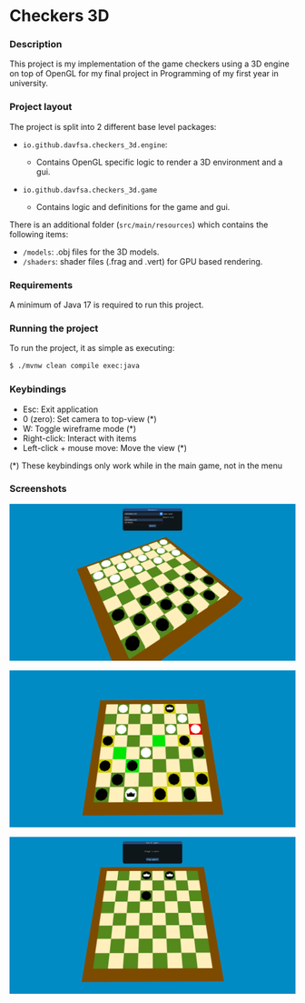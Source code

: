 # Checkers 3D

### Description

This project is my implementation of the game checkers using a 3D engine on top of OpenGL for my final
project in Programming of my first year in university.

### Project layout

The project is split into 2 different base level packages:

- `io.github.davfsa.checkers_3d.engine`:
    - Contains OpenGL specific logic to render a 3D environment and a gui.

- `io.github.davfsa.checkers_3d.game`
    - Contains logic and definitions for the game and gui.

There is an additional folder (`src/main/resources`) which contains the following items:

- `/models`: .obj files for the 3D models.
- `/shaders`: shader files (.frag and .vert) for GPU based rendering.

### Requirements

A minimum of Java 17 is required to run this project.

### Running the project

To run the project, it as simple as executing:

```bash
$ ./mvnw clean compile exec:java
```

### Keybindings

- Esc: Exit application
- 0 (zero): Set camera to top-view (*)
- W: Toggle wireframe mode (*)
- Right-click: Interact with items
- Left-click + mouse move: Move the view (*)

(*) These keybindings only work while in the main game, not in the menu

### Screenshots

![Main menu](images/screenshot1.png)

![Mid game](images/screenshot2.png)

![End of game](images/screenshot3.png)
